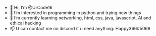 - 👋 Hi, I’m @UrCode16
- 👀 I’m interested in programming in python and trying new things
- 🌱 I’m currently learning networking, html, css, java, javascript, AI and ethical hacking
- 📫 U can contact me on discord if u need anything: Happy366#5069
